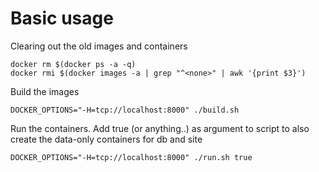 Basic usage
===========

Clearing out the old images and containers

    docker rm $(docker ps -a -q)
    docker rmi $(docker images -a | grep "^<none>" | awk '{print $3}')

Build the images

    DOCKER_OPTIONS="-H=tcp://localhost:8000" ./build.sh 

Run the containers. Add true (or anything..) as argument to script to also create the data-only containers for db and site

    DOCKER_OPTIONS="-H=tcp://localhost:8000" ./run.sh true
